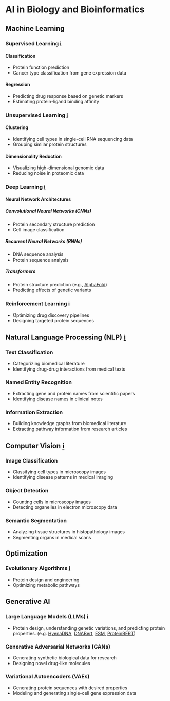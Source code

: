 # AI in Biology and Bioinformatics

## Machine Learning
### Supervised Learning [ℹ️](https://www.huber.embl.de/msmb/12-chap.html)
#### Classification
- Protein function prediction
- Cancer type classification from gene expression data
#### Regression
- Predicting drug response based on genetic markers
- Estimating protein-ligand binding affinity
### Unsupervised Learning [ℹ️](https://www.ibm.com/topics/unsupervised-learning)
#### Clustering
- Identifying cell types in single-cell RNA sequencing data
- Grouping similar protein structures
#### Dimensionality Reduction
- Visualizing high-dimensional genomic data
- Reducing noise in proteomic data
### Deep Learning [ℹ️](https://www.ibm.com/topics/deep-learning)
#### Neural Network Architectures
##### Convolutional Neural Networks (CNNs)
- Protein secondary structure prediction
- Cell image classification
##### Recurrent Neural Networks (RNNs)
- DNA sequence analysis
- Protein sequence analysis
##### Transformers
- Protein structure prediction (e.g., [AlphaFold](https://alphafold.ebi.ac.uk/))
- Predicting effects of genetic variants
### Reinforcement Learning [ℹ️](https://www.ibm.com/topics/reinforcement-learning)
- Optimizing drug discovery pipelines
- Designing targeted protein sequences

## Natural Language Processing (NLP) [ℹ️](https://www.ibm.com/topics/natural-language-processing)
### Text Classification
- Categorizing biomedical literature
- Identifying drug-drug interactions from medical texts
### Named Entity Recognition
- Extracting gene and protein names from scientific papers
- Identifying disease names in clinical notes
### Information Extraction
- Building knowledge graphs from biomedical literature
- Extracting pathway information from research articles

## Computer Vision [ℹ️](https://www.ibm.com/topics/computer-vision)
### Image Classification
- Classifying cell types in microscopy images
- Identifying disease patterns in medical imaging
### Object Detection
- Counting cells in microscopy images
- Detecting organelles in electron microscopy data
### Semantic Segmentation
- Analyzing tissue structures in histopathology images
- Segmenting organs in medical scans

<!-- ## Knowledge Representation and Reasoning -->
<!-- ### Ontologies -->
<!-- - Gene Ontology for standardizing gene function descriptions -->
<!-- - Disease ontologies for medical knowledge representation -->
<!-- ### Probabilistic Reasoning -->
<!-- - Inferring gene regulatory networks -->
<!-- - Predicting protein-protein interactions -->

<!-- ## Planning and Decision Making -->
<!-- ### Experimental Design -->
<!-- - Optimizing parameters for biological experiments -->
<!-- - Planning efficient genome sequencing strategies -->

## Optimization
### Evolutionary Algorithms [ℹ️](https://www.sciencedirect.com/topics/mathematics/evolutionary-algorithm)
- Protein design and engineering
- Optimizing metabolic pathways

## Generative AI
### Large Language Models (LLMs) [ℹ️](https://www.ibm.com/topics/large-language-models)
- Protein design, understanding genetic variations, and predicting protein properties. (e.g. [HyenaDNA](https://github.com/HazyResearch/hyena-dna), [DNABert](https://github.com/jerryji1993/DNABERT), [ESM](https://github.com/evolutionaryscale/esm), [ProteinBERT](https://github.com/nadavbra/protein_bert))
### Generative Adversarial Networks (GANs)
- Generating synthetic biological data for research
- Designing novel drug-like molecules
### Variational Autoencoders (VAEs)
- Generating protein sequences with desired properties
- Modeling and generating single-cell gene expression data

<!-- ## AI in Specific Biological Domains -->
<!-- ### Genomics -->
<!-- - Genome assembly and annotation -->
<!-- - Predicting gene expression levels -->
<!-- ### Proteomics -->
<!-- - Protein structure prediction -->
<!-- - Identifying post-translational modifications -->
<!-- ### Metabolomics -->
<!-- - Metabolic pathway reconstruction -->
<!-- - Predicting metabolite interactions -->
<!-- ### Microbiome Analysis -->
<!-- - Characterizing microbial communities -->
<!-- - Predicting microbiome-host interactions -->
<!-- ### Neuroscience -->
<!-- - Brain connectivity mapping -->
<!-- - Decoding neural signals -->
<!-- ### Ecology and Evolution -->
<!-- - Species distribution modeling -->
<!-- - Phylogenetic tree construction -->
